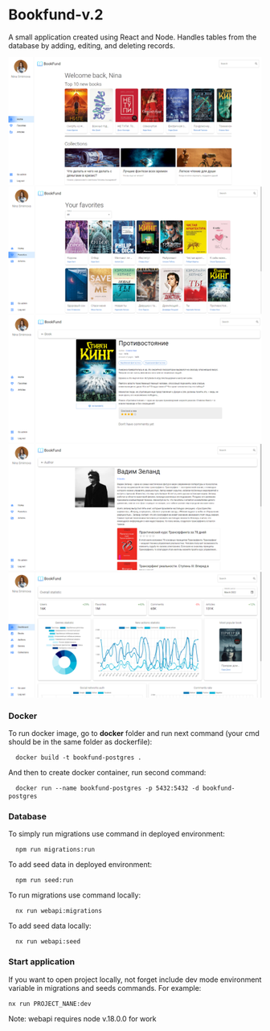 # Bookfund-v.2
A small application created using React and Node. Handles tables from the database by adding, editing, and deleting records.

<p align="center">
<img src="screenshots/screenshot1.png" alt="screenshot1" width="600">
<img src="screenshots/screenshot2.png" alt="screenshot2" width="600">
<img src="screenshots/screenshot3.png" alt="screenshot3" width="600">
<img src="screenshots/screenshot4.png" alt="screenshot3" width="600">
<img src="screenshots/screenshot5.png" alt="screenshot3" width="600">
</p>

### Docker

To run docker image, go to **docker** folder and run next command (your cmd should be in the same folder as dockerfile):
```
  docker build -t bookfund-postgres .
```

And then to create docker container, run second command:
```
  docker run --name bookfund-postgres -p 5432:5432 -d bookfund-postgres
```

### Database

To simply run migrations use command in deployed environment:
```
  npm run migrations:run
```
To add seed data  in deployed environment:
```
  npm run seed:run
```

To run migrations use command locally:
```
  nx run webapi:migrations
```
To add seed data locally:
```
  nx run webapi:seed
```

### Start application

If you want to open project locally, not forget include dev mode environment variable in migrations and seeds commands. 
For example: 
```
nx run PROJECT_NANE:dev
```

Note: webapi requires node v.18.0.0 for work

